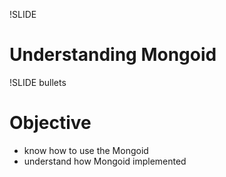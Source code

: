 !SLIDE 

# Understanding Mongoid #

!SLIDE bullets

# Objective #

* know how to use the Mongoid
* understand how Mongoid implemented
